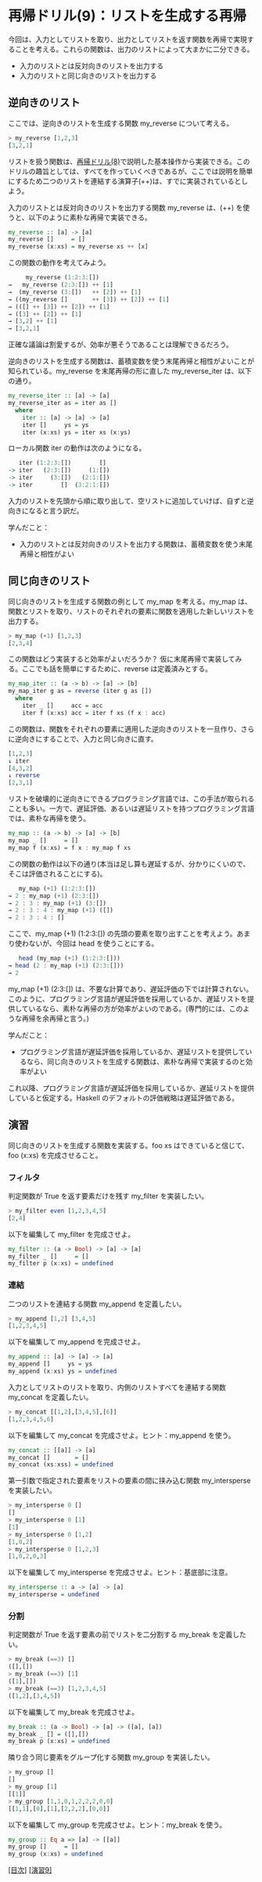 # 再帰ドリル(9)：リストを生成する再帰

今回は、入力としてリストを取り、出力としてリストを返す関数を再帰で実現することを考える。これらの関数は、出力のリストによって大まかに二分できる。

- 入力のリストとは反対向きのリストを出力する
- 入力のリストと同じ向きのリストを出力する

## 逆向きのリスト

ここでは、逆向きのリストを生成する関数 my_reverse について考える。

```haskell
> my_reverse [1,2,3]
[3,2,1]
```

リストを扱う関数は、[再帰ドリル(8)](8.md)で説明した基本操作から実装できる。このドリルの趣旨としては、すべてを作っていくべきであるが、ここでは説明を簡単にするため二つのリストを連結する演算子(++)は、すでに実装されているとしよう。

入力のリストとは反対向きのリストを出力する関数 my_reverse は、(++) を使うと、以下のように素朴な再帰で実装できる。

```haskell
my_reverse :: [a] -> [a]
my_reverse []     = []
my_reverse (x:xs) = my_reverse xs ++ [x]
```

この関数の動作を考えてみよう。

```haskell
     my_reverse (1:2:3:[])
→   my_reverse (2:3:[]) ++ [1]
→  (my_reverse (3:[])   ++ [2]) ++ [1]
→ ((my_reverse []       ++ [3]) ++ [2]) ++ [1]
→ (([] ++ [3]) ++ [2]) ++ [1]
→ ([3] ++ [2]) ++ [1]
→ [3,2] ++ [1]
→ [3,2,1]
```

正確な議論は割愛するが、効率が悪そうであることは理解できるだろう。

逆向きのリストを生成する関数は、蓄積変数を使う末尾再帰と相性がよいことが知られている。my_reverse を末尾再帰の形に直した my_reverse_iter は、以下の通り。


```haskell
my_reverse_iter :: [a] -> [a]
my_reverse_iter as = iter as []
  where
    iter :: [a] -> [a] -> [a]
    iter []     ys = ys
    iter (x:xs) ys = iter xs (x:ys)
```

ローカル関数 iter の動作は次のようになる。

```haskell
   iter (1:2:3:[])        []
-> iter   (2:3:[])     (1:[])
-> iter     (3:[])   (2:1:[])
-> iter        []  (3:2:1:[])
```

入力のリストを先頭から順に取り出して、空リストに追加していけば、自ずと逆向きになると言う訳だ。

学んだこと：

- 入力のリストとは反対向きのリストを出力する関数は、蓄積変数を使う末尾再帰と相性がよい

## 同じ向きのリスト

同じ向きのリストを生成する関数の例として my_map を考える。my_map は、関数とリストを取り、リストのそれぞれの要素に関数を適用した新しいリストを出力する。

```haskell
> my_map (+1) [1,2,3]
[2,3,4]
```

この関数はどう実装すると効率がよいだろうか？ 仮に末尾再帰で実装してみる。ここでも話を簡単にするために、reverse は定義済みとする。

```haskell
my_map_iter :: (a -> b) -> [a] -> [b]
my_map_iter g as = reverse (iter g as [])
  where
    iter _ []     acc = acc
    iter f (x:xs) acc = iter f xs (f x : acc)
```

この関数は、関数をそれぞれの要素に適用した逆向きのリストを一旦作り、さらに逆向きにすることで、入力と同じ向きに直す。

```haskell
[1,2,3]
↓ iter
[4,3,2]
↓ reverse
[2,3,1]
```

リストを破壊的に逆向きにできるプログラミング言語では、この手法が取られることも多い。一方で、遅延評価、あるいは遅延リストを持つプログラミング言語では、素朴な再帰を使う。

```haskell
my_map :: (a -> b) -> [a] -> [b]
my_map _ []     = []
my_map f (x:xs) = f x : my_map f xs
```

この関数の動作は以下の通り(本当は足し算も遅延するが、分かりにくいので、そこは評価されることにする)。

```haskell
   my_map (+1) (1:2:3:[])
→ 2 : my_map (+1) (2:3:[])
→ 2 : 3 : my_map (+1) (3:[])
→ 2 : 3 : 4 : my_map (+1) ([])
→ 2 : 3 : 4 : []
```

ここで、my_map (+1) (1:2:3:[]) の先頭の要素を取り出すことを考えよう。あまり使わないが、今回は head を使うことにする。

```haskell
   head (my_map (+1) (1:2:3:[]))
→ head (2 : my_map (+1) (2:3:[]))
→ 2
```

my_map (+1) (2:3:[]) は、不要な計算であり、遅延評価の下では計算されない。このように、プログラミング言語が遅延評価を採用しているか、遅延リストを提供しているなら、素朴な再帰の方が効率がよいのである。(専門的には、このような再帰を余再帰と言う。)

学んだこと：

- プログラミング言語が遅延評価を採用しているか、遅延リストを提供しているなら、同じ向きのリストを生成する関数は、素朴な再帰で実装するのと効率がよい

これ以降、プログラミング言語が遅延評価を採用しているか、遅延リストを提供していると仮定する。Haskell のデフォルトの評価戦略は遅延評価である。

## 演習

同じ向きのリストを生成する関数を実装する。foo xs はできていると信じて、foo (x:xs) を完成させること。

### フィルタ

判定関数が True を返す要素だけを残す my_filter を実装したい。

```haskell
> my_filter even [1,2,3,4,5]
[2,4]
```

以下を編集して my_filter を完成させよ。

```haskell
my_filter :: (a -> Bool) -> [a] -> [a]
my_filter _ []     = []
my_filter p (x:xs) = undefined
```

### 連結

二つのリストを連結する関数 my_append を定義したい。

```haskell
> my_append [1,2] [3,4,5]
[1,2,3,4,5]
```

以下を編集して my_append を完成させよ。

```haskell
my_append :: [a] -> [a] -> [a]
my_append []     ys = ys
my_append (x:xs) ys = undefined
```

入力としてリストのリストを取り、内側のリストすべてを連結する関数 my_concat を定義したい。

```haskell
> my_concat [[1,2],[3,4,5],[6]]
[1,2,3,4,5,6]
```

以下を編集して my_concat を完成させよ。ヒント：my_append を使う。

```haskell
my_concat :: [[a]] -> [a]
my_concat []       = []
my_concat (xs:xss) = undefined
```

第一引数で指定された要素をリストの要素の間に挟み込む関数 my_intersperse を実装したい。

```haskell
> my_intersperse 0 []
[]
> my_intersperse 0 [1]
[1]
> my_intersperse 0 [1,2]
[1,0,2]
> my_intersperse 0 [1,2,3]
[1,0,2,0,3]
```

以下を編集して my_intersperse を完成させよ。ヒント：基底部に注意。

```haskell
my_intersperse :: a -> [a] -> [a]
my_intersperse = undefined
```

### 分割

判定関数が True を返す要素の前でリストを二分割する my_break を定義したい。

```haskell
> my_break (==3) []
([],[])
> my_break (==3) [1]
([1],[])
> my_break (==3) [1,2,3,4,5]
([1,2],[3,4,5])
```

以下を編集して my_break を完成させよ。

```haskell
my_break :: (a -> Bool) -> [a] -> ([a], [a])
my_break _ [] = ([],[])
my_break p (x:xs) = undefined
```

隣り合う同じ要素をグループ化する関数 my_group を実装したい。

```haskell
> my_group []
[]
> my_group [1]
[[1]]
> my_group [1,1,0,1,2,2,2,0,0]
[[1,1],[0],[1],[2,2,2],[0,0]]
```

以下を編集して my_group を完成させよ。ヒント：my_break を使う。

```haskell
my_group :: Eq a => [a] -> [[a]]
my_group []     = []
my_group (x:xs) = undefined
```

[[目次]](../README.md) [[演習9]](../exercise/9.hs)
